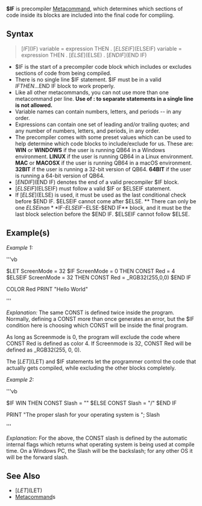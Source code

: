 **$IF** is precompiler [Metacommand](Metacommand), which determines which sections of code inside its blocks are included into the final code for compliing.


## Syntax

> [$IF]($IF) variable = expression THEN
> .
> [$ELSEIF]($ELSEIF) variable = expression THEN
> .
> [$ELSE]($ELSE)
> .
> [$END IF]($END IF)


* $IF is the start of a precompiler code block which includes or excludes sections of code from being compiled.
* There is no single line $IF statement.  $IF must be in a valid $IF THEN...$END IF block to work properly.
* Like all other metacommands, you can not use more than one metacommand per line. **Use of : to separate statements in a single line is not allowed.**
* Variable names can contain numbers, letters, and periods -- in any order.
* Expressions can contain one set of leading and/or trailing quotes; and any number of numbers, letters, and periods, in any order.
* The precompiler comes with some preset values which can be used to help determine which code blocks to include/exclude for us.  These are: **WIN** or **WINDOWS** if the user is running QB64 in a Windows environment.  **LINUX** if the user is running QB64 in a Linux environment.  **MAC** or **MACOSX** if the user is running QB64 in a macOS environment.  **32BIT** if the user is running a 32-bit version of QB64.  **64BIT** if the user is running a 64-bit version of QB64.
* [$END IF]($END IF) denotes the end of a valid precompiler $IF block.
* [$ELSEIF]($ELSEIF) must follow a valid $IF or $ELSEIF statement.
* If [$ELSE]($ELSE) is used, it must be used as the last conditional check before $END IF.  $ELSEIF cannot come after $ELSE.
** There can only be one $ELSE in an **$IF-$ELSEIF-$ELSE-$END IF** block, and it must be the last block selection before the $END IF.  $ELSEIF cannot follow $ELSE.


## Example(s)

*Example 1:* 

'''vb

$LET ScreenMode = 32
$IF ScreenMode = 0 THEN
    CONST Red = 4
$ELSEIF ScreenMode = 32 THEN
    CONST Red = _RGB32(255,0,0)
$END IF

COLOR Red
PRINT "Hello World"

'''

*Explanation:* The same CONST is defined twice inside the program.  Normally, defining a CONST more than once generates an error, but the $IF condition here is choosing which CONST will be inside the final program.

As long as Screenmode is 0, the program will exclude the code where CONST Red is defined as color 4.  If Screenmode is 32, CONST Red will be defined as _RGB32(255, 0, 0).

The [$LET]($LET) and $IF statements let the programmer control the code that actually gets compiled, while excluding the other blocks completely.


*Example 2:* 

'''vb

$IF WIN THEN
    CONST Slash = "\"
$ELSE
    CONST Slash = "/"
$END IF

PRINT "The proper slash for your operating system is "; Slash

'''

*Explanation:* For the above, the CONST slash is defined by the automatic internal flags which returns what operating system is being used at compile time. On a Windows PC, the Slash will be the backslash; for any other OS it will be the forward slash.


## See Also

* [$LET]($LET)
* [Metacommand](Metacommand)s




